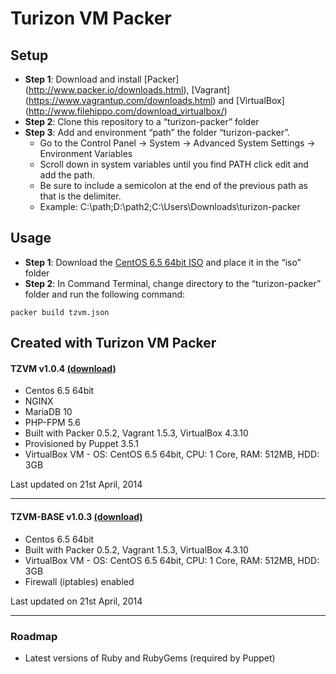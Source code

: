Turizon VM Packer
==============
## Setup
* **Step 1**: Download and install [Packer] (http://www.packer.io/downloads.html), [Vagrant] (https://www.vagrantup.com/downloads.html)  and [VirtualBox] (http://www.filehippo.com/download_virtualbox/)
* **Step 2**: Clone this repository to a “turizon-packer” folder
* **Step 3**: Add and environment “path” the folder “turizon-packer”. 
  * Go to the Control Panel -> System -> Advanced System Settings -> Environment Variables 
  * Scroll down in system variables until you find PATH click edit and add the path. 
  * Be sure to include a semicolon at the end of the previous path as that is the delimiter. 
  * Example:  C:\path;D:\path2;C:\Users\Downloads\turizon-packer


## Usage
* **Step 1**: Download the [CentOS 6.5 64bit ISO](http://isoredirect.centos.org/centos/6/isos/x86_64/) and place it in the “iso” folder
* **Step 2**: In Command Terminal, change directory to the “turizon-packer” folder and run the following command:
```
packer build tzvm.json
```

## Created with Turizon VM Packer
#### TZVM v1.0.4 [(download)](https://www.dropbox.com/s/25d8k8f7rl73b75/tzvm.box)
* Centos 6.5 64bit
* NGINX 
* MariaDB 10
* PHP-FPM 5.6 
* Built with Packer 0.5.2, Vagrant 1.5.3, VirtualBox 4.3.10
* Provisioned by Puppet 3.5.1
* VirtualBox VM - OS: CentOS 6.5 64bit, CPU: 1 Core, RAM: 512MB, HDD: 3GB

Last updated on 21st April, 2014

***

#### TZVM-BASE v1.0.3 [(download)](https://www.dropbox.com/s/1xlwwumeapenihg/tzvm-base.box)
* Centos 6.5 64bit
* Built with Packer 0.5.2, Vagrant 1.5.3, VirtualBox 4.3.10
* VirtualBox VM - OS: CentOS 6.5 64bit, CPU: 1 Core, RAM: 512MB, HDD: 3GB
* Firewall (iptables) enabled

Last updated on 21st April, 2014

***


### Roadmap
* Latest versions of Ruby and RubyGems (required by Puppet)
